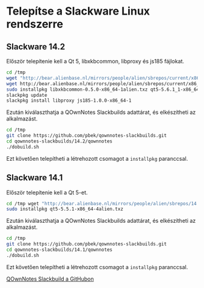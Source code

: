 # Telepítse a Slackware Linux rendszerre

## Slackware 14.2

Először telepítenie kell a Qt 5, libxkbcommon, libproxy és js185 fájlokat.

```bash
cd /tmp
wget "http://bear.alienbase.nl/mirrors/people/alien/sbrepos/current/x86_64/qt5/qt5-5.6.1_1-x86_64-1alien.txz"
wget http://bear.alienbase.nl/mirrors/people/alien/sbrepos/current/x86_64/libxkbcommon/libxkbcommon-0.5.0-x86_64-1alien.txz
sudo installpkg libxkbcommon-0.5.0-x86_64-1alien.txz qt5-5.6.1_1-x86_64-1alien.txz
slackpkg update
slackpkg install libproxy js185-1.0.0-x86_64-1
```

Ezután kiválaszthatja a QOwnNotes Slackbuilds adattárat, és elkészítheti az alkalmazást.

```bash
cd /tmp
git clone https://github.com/pbek/qownnotes-slackbuilds.git
cd qownnotes-slackbuilds/14.2/qownnotes
./dobuild.sh
```

Ezt követően telepítheti a létrehozott csomagot a `installpkg` paranccsal.

## Slackware 14.1

Először telepítenie kell a Qt 5-et.

```bash
cd /tmp wget "http://bear.alienbase.nl/mirrors/people/alien/sbrepos/14.1/x86_64/qt5/qt5-5.5.1-x86_64-4alien.txz"
sudo installpkg qt5-5.5.1-x86_64-4alien.txz
```

Ezután kiválaszthatja a QOwnNotes Slackbuilds adattárat, és elkészítheti az alkalmazást.

```bash
cd /tmp
git clone https://github.com/pbek/qownnotes-slackbuilds.git
cd qownnotes-slackbuilds/14.1/qownnotes
./dobuild.sh
```

Ezt követően telepítheti a létrehozott csomagot a `installpkg` paranccsal.

[QOwnNotes Slackbuild a GitHubon](https://github.com/pbek/qownnotes-slackbuilds/)
